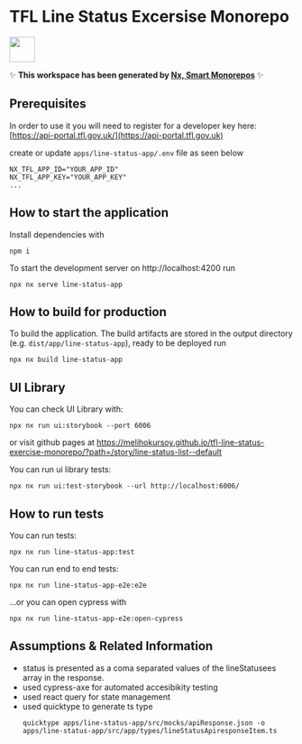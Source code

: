 # TFL Line Status Excersise Monorepo

<a alt="Nx logo" href="https://nx.dev" target="_blank" rel="noreferrer"><img src="https://raw.githubusercontent.com/nrwl/nx/master/images/nx-logo.png" width="45"></a>

✨ **This workspace has been generated by [Nx, Smart Monorepos](https://nx.dev)** ✨


## Prerequisites

In order to use it you will need to register for a developer key here: [https://api-portal.tfl.gov.uk/](https://api-portal.tfl.gov.uk)

create or update `apps/line-status-app/.env` file as seen below

```
NX_TFL_APP_ID="YOUR_APP_ID"
NX_TFL_APP_KEY="YOUR_APP_KEY"
...
```


## How to start the application

Install dependencies with 
```
npm i
```

To start the development server on http://localhost:4200 run
```
npx nx serve line-status-app
```

## How to build for production

To build the application. The build artifacts are stored in the output directory (e.g. `dist/app/line-status-app`), ready to be deployed run
```
npx nx build line-status-app
```

## UI Library 

You can check UI Library with: 

```
npx nx run ui:storybook --port 6006
```
or visit github pages at 
https://melihokursoy.github.io/tfl-line-status-exercise-monorepo/?path=/story/line-status-list--default

You can run ui library tests:

```
npx nx run ui:test-storybook --url http://localhost:6006/ 
```

## How to run tests

You can run tests:

```
npx nx run line-status-app:test
```

You can run end to end tests:

```
npx nx run line-status-app-e2e:e2e
```

...or you can open cypress with

```
npx nx run line-status-app-e2e:open-cypress
```


## Assumptions & Related Information

- status is presented as a coma separated values of the lineStatusees array in the response.
- used cypress-axe for automated accesibikity testing
- used react query for state management
- used quicktype to generate ts type 
    ```
    quicktype apps/line-status-app/src/mocks/apiResponse.json -o apps/line-status-app/src/app/types/lineStatusApiresponseItem.ts
    ```



